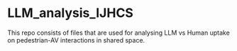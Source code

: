# LLM_analysis_IJHCS
This repo consists of files that are used for analysing LLM vs Human uptake on pedestrian-AV interactions in shared space.
